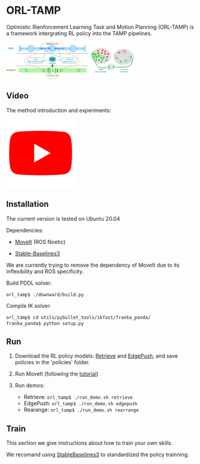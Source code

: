 # ORL-TAMP

Optimistic Rienforcement Learning Task and Motion Planning (ORL-TAMP) is a framework intergrating RL policy into the TAMP pipelines.   

<img src="pics/structure.pdf" height="100">&emsp;
<!-- <img src="images/continuous_tamp.png" height="100">&emsp;<img src="images/motion.png" height="100"> -->

## Video
The method introduction and experiments:

[![Watch the video](https://github.com/Gaoyuan-Liu/Non-prehensile-Augmented-TAMP/blob/main/pics/youtube.png)](https://youtu.be/mlLTIFM01ig)

## Installation 
   
   The current version is tested on Ubuntu 20.04
   
   Dependencies:
   
   * [MoveIt](https://moveit.ros.org/) (ROS Noetic)

   * [Stable-Baselines3](https://github.com/DLR-RM/stable-baselines3/tree/master)

   We are currently trying to remove the dependency of MoveIt due to its inflexibility and ROS specificity.

   Build PDDL solver:
   ```
   orl_tamp$ ./downward/build.py
   ```

   Compile IK solver:
   ```
   orl_tamp$ cd utils/pybullet_tools/ikfast/franka_panda/
   franka_panda$ python setup.py
   ```



## Run
   
   1. Download the RL policy models: [Retrieve](https://drive.google.com/file/d/1UGd9uoGRnoQsUGBsJQmJ6i1QxkTuBz9B/view?usp=drive_link) and [EdgePush](https://drive.google.com/file/d/1tdIOrf1GFvP4PCmKRepSF5rJe3CE-rUU/view?usp=drive_link), and save policies in the 'policies' folder. 

   2. Run MoveIt (following the [tutorial](https://ros-planning.github.io/moveit_tutorials/))

   3. Run demos:
      * Retrieve: `orl_tamp$ ./run_demo.sh retrieve`
      * EdgePush: `orl_tamp$ ./run_demo.sh edgepush`
      * Rearange: `orl_tamp$ ./run_demo.sh rearrange`

## Train 
   
   This section we give instructions about how to train your own skills. 

   We recomand using [StableBaselines3](https://stable-baselines3.readthedocs.io/en/master/) to standardized the policy trainning. 